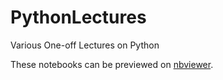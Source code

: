 PythonLectures
==============

Various One-off Lectures on Python

These notebooks can be previewed on [nbviewer](http://nbviewer.ipython.org/github/jakevdp/PythonLectures/tree/master/).